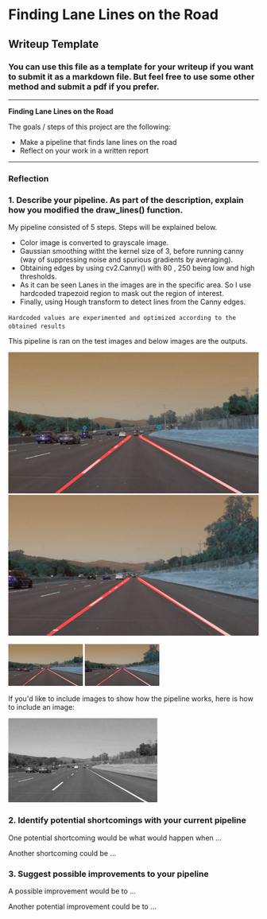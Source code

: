# **Finding Lane Lines on the Road** 

## Writeup Template

### You can use this file as a template for your writeup if you want to submit it as a markdown file. But feel free to use some other method and submit a pdf if you prefer.

---

**Finding Lane Lines on the Road**

The goals / steps of this project are the following:
* Make a pipeline that finds lane lines on the road
* Reflect on your work in a written report


[//]: # (Image References)

[image1]: ./examples/grayscale.jpg "Grayscale"

---

### Reflection

### 1. Describe your pipeline. As part of the description, explain how you modified the draw_lines() function.

My pipeline consisted of 5 steps. Steps will be explained below. 

* Color image is converted to grayscale image.
* Gaussian smoothing witht the kernel size of 3, before running canny (way of suppressing noise and spurious gradients by averaging).
* Obtaining edges by using cv2.Canny() with 80 , 250 being low and high thresholds.
* As it can be seen Lanes in the images are in the specific area. So I use hardcoded trapezoid region to mask out the region of interest. 
* Finally, using Hough transform to detect lines from the Canny edges. 

`Hardcoded values are experimented and optimized according to the obtained results`

This pipeline is ran on the test images and below images are the outputs. 

![alt-text-1](./test_images_output/Red/solidWhiteCurve_test_output.jpg "solidWhiteCurve") ![alt-text-2](./test_images_output/Red/solidWhiteRight_test_output.jpg "solidWhiteRight")

<img src="./test_images_output/Red/solidWhiteCurve_test_output.jpg" width="150"/> <img src="./test_images_output/Red/solidWhiteRight_test_output.jpg" width="150"/> 





If you'd like to include images to show how the pipeline works, here is how to include an image: 

![alt text][image1]


### 2. Identify potential shortcomings with your current pipeline


One potential shortcoming would be what would happen when ... 

Another shortcoming could be ...


### 3. Suggest possible improvements to your pipeline

A possible improvement would be to ...

Another potential improvement could be to ...
